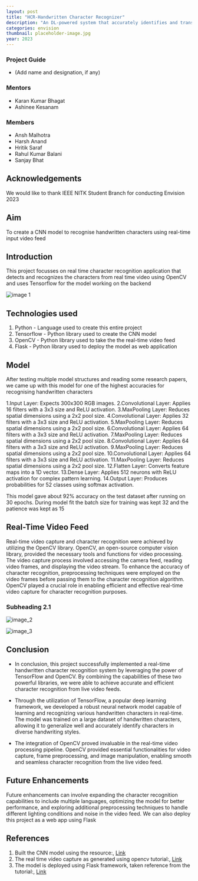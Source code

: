 ```yaml
---
layout: post
title: "HCR-Handwritten Character Recognizer"
description: "An DL-powered system that accurately identifies and transcribes handwritten characters into digital text."
categories: envision
thumbnail: placeholder-image.jpg
year: 2023
---
```


### Project Guide

- (Add name and designation, if any)

### Mentors

- Karan Kumar Bhagat
- Ashinee Kesanam

### Members

- Ansh Malhotra
- Harsh Anand
- Hritik Saraf
- Rahul Kumar Balani
- Sanjay Bhat

## Acknowledgements

We would like to thank IEEE NITK Student Branch for conducting Envision 2023

## Aim
To create a CNN model to recognise handwritten characters using real-time input video feed
## Introduction

This project focusses on real time character recognition application that detects and recognizes the characters from real time video using OpenCV and uses Tensorflow for the model working on the backend


![image 1](/virtual-expo/assets/img/envision/compsoc/hcr-handwritten-character-recognizer/1.jpeg)

## Technologies used
1. Python - Language used to create this entire project
2. Tensorflow - Python library used to create the CNN model
3. OpenCV - Python library used to take the the real-time video feed
4. Flask - Python library used to deploy the model as web application

## Model
After testing multiple model structures and reading some research papers, we came up with this model for one of the highest accuracies for recognising handwritten characters

1.Input Layer: Expects 300x300 RGB images.
2.Convolutional Layer: Applies 16 filters with a 3x3 size and ReLU activation.
3.MaxPooling Layer: Reduces spatial dimensions using a 2x2 pool size.
4.Convolutional Layer: Applies 32 filters with a 3x3 size and ReLU activation.
5.MaxPooling Layer: Reduces spatial dimensions using a 2x2 pool size.
6.Convolutional Layer: Applies 64 filters with a 3x3 size and ReLU activation.
7.MaxPooling Layer: Reduces spatial dimensions using a 2x2 pool size.
8.Convolutional Layer: Applies 64 filters with a 3x3 size and ReLU activation.
9.MaxPooling Layer: Reduces spatial dimensions using a 2x2 pool size.
10.Convolutional Layer: Applies 64 filters with a 3x3 size and ReLU activation.
11.MaxPooling Layer: Reduces spatial dimensions using a 2x2 pool size.
12.Flatten Layer: Converts feature maps into a 1D vector.
13.Dense Layer: Applies 512 neurons with ReLU activation for complex pattern learning.
14.Output Layer: Produces probabilities for 52 classes using softmax activation.

This model gave about 92% accuracy on the test dataset after running on 30 epochs. During model fit the batch size for training was kept 32 and the patience was kept as 15
## Real-Time Video Feed
Real-time video capture and character recognition were achieved by utilizing the OpenCV library. OpenCV, an open-source computer vision library, provided the necessary tools and functions for video processing. The video capture process involved accessing the camera feed, reading video frames, and displaying the video stream. To enhance the accuracy of character recognition, preprocessing techniques were employed on the video frames before passing them to the character recognition algorithm. OpenCV played a crucial role in enabling efficient and effective real-time video capture for character recognition purposes.
### Subheading 2.1

![image_2](/virtual-expo/assets/img/envision/compsoc/hcr-handwritten-character-recognizer/2.jpeg)

![image_3](/virtual-expo/assets/img/envision/compsoc/hcr-handwritten-character-recognizer/3.jpeg)

## Conclusion

- In conclusion, this project successfully implemented a real-time handwritten character recognition system by leveraging the power of TensorFlow and OpenCV. By combining the capabilities of these two powerful libraries, we were able to achieve accurate and efficient character recognition from live video feeds.

- Through the utilization of TensorFlow, a popular deep learning framework, we developed a robust neural network model capable of learning and recognizing various handwritten characters in real-time. The model was trained on a large dataset of handwritten characters, allowing it to generalize well and accurately identify characters in diverse handwriting styles.

- The integration of OpenCV proved invaluable in the real-time video processing pipeline. OpenCV provided essential functionalities for video capture, frame preprocessing, and image manipulation, enabling smooth and seamless character recognition from the live video feed.

## Future Enhancements
Future enhancements can involve expanding the character recognition capabilities to include multiple languages, optimizing the model for better performance, and exploring additional preprocessing techniques to handle different lighting conditions and noise in the video feed.
We can also deploy this project as a web app using Flask

## References

1. Built the CNN model using the resource:, [Link](https://data-flair.training/blogs/handwritten-character-recognition-neural-network/)
2. The real time video capture as generated using opencv tutorial:, [Link](https://www.geeksforgeeks.org/python-opencv-capture-video-from-camera/n)
3. The model is deployed using Flask framework, taken reference from the tutorial:, [Link](https://www.youtube.com/watch?v=mzX5oqd3pKA)
